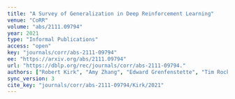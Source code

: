 ```yaml
---
title: "A Survey of Generalization in Deep Reinforcement Learning"
venue: "CoRR"
volume: "abs/2111.09794"
year: 2021
type: "Informal Publications"
access: "open"
key: "journals/corr/abs-2111-09794"
ee: "https://arxiv.org/abs/2111.09794"
url: "https://dblp.org/rec/journals/corr/abs-2111-09794."
authors: ["Robert Kirk", "Amy Zhang", "Edward Grenfenstette", "Tim Rockt\u00e4schel"]
sync_version: 3
cite_key: "journals/corr/abs-2111-09794/Kirk/2021"
---
```

